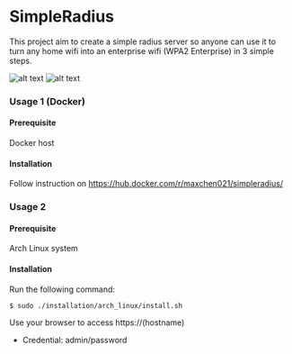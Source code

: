 # SimpleRadius

This project aim to create a simple radius server so anyone can use it to turn any home wifi into an enterprise wifi (WPA2 Enterprise) in 3 simple steps.

![alt text](http://simpleradius.weebly.com/uploads/2/3/9/3/23939139/1_2_orig.png)
![alt text](http://simpleradius.weebly.com/uploads/2/3/9/3/23939139/2_orig.png)

### Usage 1 (Docker)

#### Prerequisite

Docker host

#### Installation

Follow instruction on https://hub.docker.com/r/maxchen021/simpleradius/

### Usage 2

#### Prerequisite

Arch Linux system

#### Installation

Run the following command:
```sh
$ sudo ./installation/arch_linux/install.sh
```

Use your browser to access https://(hostname)
   * Credential: admin/password